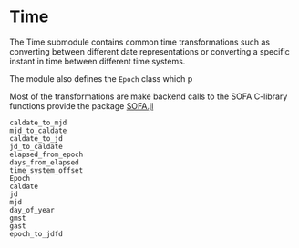 # Time

The Time submodule contains common time transformations such as converting between different date representations or converting a specific instant in time between different time systems.

The module also defines the `Epoch` class which p

Most of the transformations are make backend calls to the SOFA C-library functions provide the package [SOFA.jl](https://github.com/sisl/SOFA.jl "SOFA.jl")

```@docs
caldate_to_mjd
mjd_to_caldate
caldate_to_jd
jd_to_caldate
elapsed_from_epoch
days_from_elapsed
time_system_offset
Epoch
caldate
jd
mjd
day_of_year
gmst
gast
epoch_to_jdfd
```
